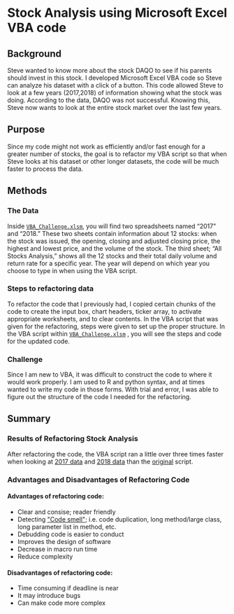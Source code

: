 # Stock Analysis using Microsoft Excel VBA code
## Background
Steve wanted to know more about the stock DAQO to see if his parents should invest in this stock. I developed Microsoft Excel VBA code so Steve can analyze his dataset with a click of a button. This code allowed Steve to look at a few years (2017,2018) of information showing what the stock was doing. According to the data, DAQO was not successful. Knowing this, Steve now wants to look at the entire stock market over the last few years. 
## Purpose 
Since my code might not work as efficiently and/or fast enough for a greater number of stocks, the goal is to refactor my VBA script so that when Steve looks at his dataset or other longer datasets, the code will be much faster to process the data.  
## Methods
### The Data
Inside [`VBA_Challenge.xlsm`](https://github.com/Ariannatopbjerg/stock-analysis/blob/main/VBA_Challenge.xlsm), you will find two spreadsheets named “2017” and “2018.” These two sheets contain information about 12 stocks: when the stock was issued, the opening, closing and adjusted closing price, the highest and lowest price, and the volume of the stock. The third sheet; “All Stocks Analysis,” shows all the 12 stocks and their total daily volume and return rate for a specific year. The year will depend on which year you choose to type in when using the VBA script. 
### Steps to refactoring data 
To refactor the code that I previously had, I copied certain chunks of the code to create the input box, chart headers, ticker array, to activate appropriate worksheets, and to clear contents. In the VBA script that was given for the refactoring, steps were given to set up the proper structure. In the VBA script within [`VBA_Challenge.xlsm`](https://github.com/Ariannatopbjerg/stock-analysis/blob/main/VBA_Challenge.xlsm) , you will see the steps and code for the updated code.
### Challenge
Since I am new to VBA, it was difficult to construct the code to where it would work properly. I am used to R and python syntax, and at times wanted to write my code in those forms. With trial and error, I was able to figure out the structure of the code I needed for the refactoring.
## Summary
### Results of Refactoring Stock Analysis
After refactoring the code, the VBA script ran a little over three times faster when looking at [2017 data](https://github.com/Ariannatopbjerg/stock-analysis/blob/main/Resources/VBA_Challenge_2017.png) and [2018 data](https://github.com/Ariannatopbjerg/stock-analysis/blob/main/Resources/VBA_Challenge_2018.PNG) than the [original](https://github.com/Ariannatopbjerg/stock-analysis/blob/main/Resources/Oldcode_2017.PNG) script. 
### Advantages and Disadvantages of Refactoring Code
#### Advantages of refactoring code: 
- Clear and consise; reader friendly
- Detecting ["Code smell"](https://www.c-sharpcorner.com/article/pros-and-cons-of-code-refactoring/); i.e. code duplication, long method/large class, long parameter list in method, etc.
- Debudding code is easier to conduct
- Improves the design of software
- Decrease in macro run time
- Reduce complexity
#### Disadvantages of refactoring code:
- Time consuming if deadline is near
- It may introduce bugs
- Can make code more complex

